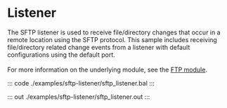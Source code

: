 # Listener

The SFTP listener is used to receive file/directory changes that occur in a
remote location using the SFTP protocol. This sample includes receiving
file/directory related change events from a listener with default
configurations using the default port.<br/><br/>
For more information on the underlying module, 
see the [FTP module](https://docs.central.ballerina.io/ballerina/ftp/latest/).

::: code ./examples/sftp-listener/sftp_listener.bal :::

::: out ./examples/sftp-listener/sftp_listener.out :::